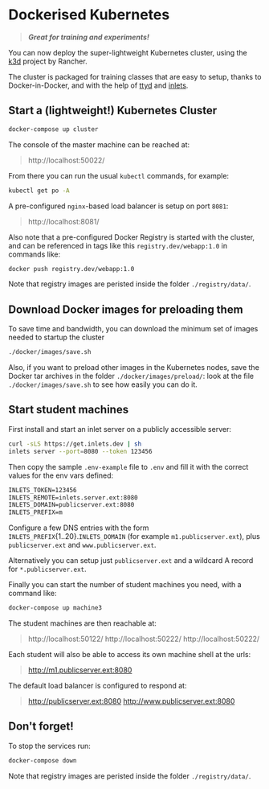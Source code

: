 # Dockerised Kubernetes 


> _**Great for training and experiments!**_


You can now deploy the super-lightweight Kubernetes cluster, using the [k3d](https://github.com/rancher/k3s) project by Rancher.

The cluster is packaged for training classes that are easy to setup, thanks to Docker-in-Docker, and with the help of [ttyd](https://github.com/tsl0922/ttyd) and [inlets](https://github.com/alexellis/inlets).


## Start a (lightweight!) Kubernetes Cluster

```sh
docker-compose up cluster
```

The console of the master machine can be reached at:

> http://localhost:50022/

From there you can run the usual `kubectl` commands, for example:

```sh
kubectl get po -A
```

A pre-configured `nginx`-based load balancer is setup on port `8081`:

> http://localhost:8081/

Also note that a pre-configured Docker Registry is started with the cluster, and can be referenced in tags like this `registry.dev/webapp:1.0` in commands like:

```sh
docker push registry.dev/webapp:1.0
```

Note that registry images are peristed inside the folder `./registry/data/`.


## Download Docker images for preloading them

To save time and bandwidth, you can download the minimum set of images needed to startup the cluster

```sh
./docker/images/save.sh
```

Also, if you want to preload other images in the Kubernetes nodes, save the Docker tar archives in the folder `./docker/images/preload/`: look at the file `./docker/images/save.sh` to see how easily you can do it.


## Start student machines

First install and start an inlet server on a publicly accessible server:

```sh
curl -sLS https://get.inlets.dev | sh
inlets server --port=8080 --token 123456
```

Then copy the sample `.env-example` file to `.env` and fill it with the correct values for the env vars defined:

```txt
INLETS_TOKEN=123456
INLETS_REMOTE=inlets.server.ext:8080
INLETS_DOMAIN=publicserver.ext:8080
INLETS_PREFIX=m
```

Configure a few DNS entries with the form `INLETS_PREFIX`{1..20}.`INLETS_DOMAIN` (for example `m1.publicserver.ext`), plus `publicserver.ext` and `www.publicserver.ext`.

Alternatively you can setup just `publicserver.ext` and a wildcard A record for `*.publicserver.ext`.

Finally you can start the number of student machines you need, with a command like:

```sh
docker-compose up machine3
```

The student machines are then reachable at:

> http://localhost:50122/
> http://localhost:50222/
> http://localhost:50222/

Each student will also be able to access its own machine shell at the urls:

> http://m1.publicserver.ext:8080

The default load balancer is configured to respond at:

> http://publicserver.ext:8080
> http://www.publicserver.ext:8080


## Don't forget!

To stop the services run:

```sh
docker-compose down
```

Note that registry images are peristed inside the folder `./registry/data/`.
